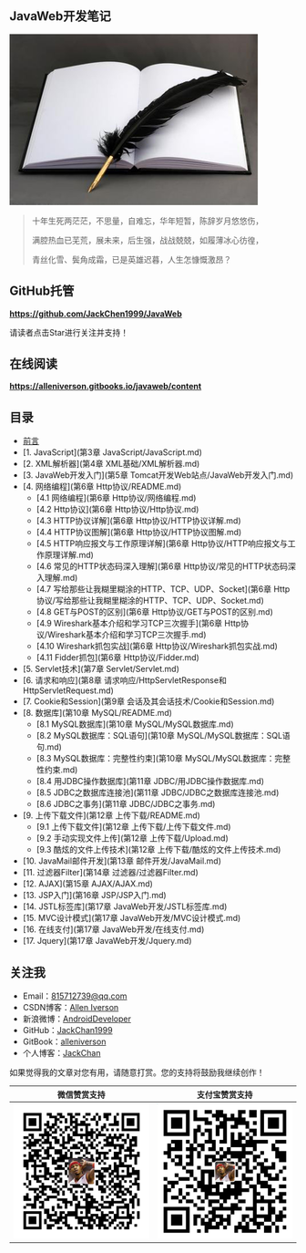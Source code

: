 ## JavaWeb开发笔记

![](assets/note.jpg)

> 十年生死两茫茫，不思量，自难忘，华年短暂，陈辞岁月悠悠伤，
>
> 满腔热血已芜荒，展未来，后生强，战战兢兢，如履薄冰心彷徨，
>
> 青丝化雪、鬓角成霜，已是英雄迟暮，人生怎慷慨激昂？

## GitHub托管

**https://github.com/JackChen1999/JavaWeb**

请读者点击Star进行关注并支持！

## 在线阅读

**https://alleniverson.gitbooks.io/javaweb/content**

## 目录

- [前言](README.md)
- [1. JavaScript](第3章 JavaScript/JavaScript.md)
- [2. XML解析器](第4章 XML基础/XML解析器.md)
- [3. JavaWeb开发入门](第5章 Tomcat开发Web站点/JavaWeb开发入门.md)
- [4. 网络编程](第6章 Http协议/README.md)
  - [4.1 网络编程](第6章 Http协议/网络编程.md)
  - [4.2 Http协议](第6章 Http协议/Http协议.md)
  - [4.3 HTTP协议详解](第6章 Http协议/HTTP协议详解.md)
  - [4.4 HTTP协议图解](第6章 Http协议/HTTP协议图解.md)
  - [4.5 HTTP响应报文与工作原理详解](第6章 Http协议/HTTP响应报文与工作原理详解.md)
  - [4.6 常见的HTTP状态码深入理解](第6章 Http协议/常见的HTTP状态码深入理解.md)
  - [4.7 写给那些让我糊里糊涂的HTTP、TCP、UDP、Socket](第6章 Http协议/写给那些让我糊里糊涂的HTTP、TCP、UDP、Socket.md)
  - [4.8 GET与POST的区别](第6章 Http协议/GET与POST的区别.md)
  - [4.9 Wireshark基本介绍和学习TCP三次握手](第6章 Http协议/Wireshark基本介绍和学习TCP三次握手.md)
  - [4.10 Wireshark抓包实战](第6章 Http协议/Wireshark抓包实战.md)
  - [4.11 Fidder抓包](第6章 Http协议/Fidder.md)
- [5. Servlet技术](第7章 Servlet/Servlet.md)
- [6. 请求和响应](第8章 请求响应/HttpServletResponse和HttpServletRequest.md)
- [7. Cookie和Session](第9章 会话及其会话技术/Cookie和Session.md)
- [8. 数据库](第10章 MySQL/README.md)
  - [8.1 MySQL数据库](第10章 MySQL/MySQL数据库.md)
  - [8.2 MySQL数据库：SQL语句](第10章 MySQL/MySQL数据库：SQL语句.md)
  - [8.3 MySQL数据库：完整性约束](第10章 MySQL/MySQL数据库：完整性约束.md)
  - [8.4 用JDBC操作数据库](第11章 JDBC/用JDBC操作数据库.md)
  - [8.5 JDBC之数据库连接池](第11章 JDBC/JDBC之数据库连接池.md)
  - [8.6 JDBC之事务](第11章 JDBC/JDBC之事务.md)
- [9. 上传下载文件](第12章 上传下载/README.md)
  - [9.1 上传下载文件](第12章 上传下载/上传下载文件.md)
  - [9.2 手动实现文件上传](第12章 上传下载/Upload.md)
  - [9.3 酷炫的文件上传技术](第12章 上传下载/酷炫的文件上传技术.md)
- [10. JavaMail邮件开发](第13章 邮件开发/JavaMail.md)
- [11. 过滤器Filter](第14章 过滤器/过滤器Filter.md)
- [12. AJAX](第15章 AJAX/AJAX.md)
- [13. JSP入门](第16章 JSP/JSP入门.md)
- [14. JSTL标签库](第17章 JavaWeb开发/JSTL标签库.md)
- [15. MVC设计模式](第17章 JavaWeb开发/MVC设计模式.md)
- [16. 在线支付](第17章 JavaWeb开发/在线支付.md)
- [17. Jquery](第17章 JavaWeb开发/Jquery.md)

## 关注我

- Email：<815712739@qq.com>
- CSDN博客：[Allen Iverson](http://blog.csdn.net/axi295309066)
- 新浪微博：[AndroidDeveloper](http://weibo.com/u/1848214604?topnav=1&wvr=6&topsug=1&is_all=1)
- GitHub：[JackChan1999](https://github.com/JackChan1999)
- GitBook：[alleniverson](https://www.gitbook.com/@alleniverson)
- 个人博客：[JackChan](https://jackchan1999.github.io/)

如果觉得我的文章对您有用，请随意打赏。您的支持将鼓励我继续创作！

|                  微信赞赏支持                  |                 支付宝赞赏支持                  |
| :--------------------------------------: | :--------------------------------------: |
| <img src="assets/weixin.png" width="300" /> | <img src="assets/支付宝.jpg" width="300" /> |
